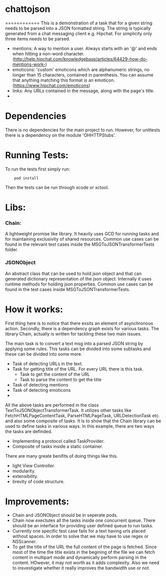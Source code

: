 # chattojson
============
This is a demonstration of a task that for a given string needs to be parsed into a JSON formatted string. The string is typically generated from a chat messaging client e.g. Hipchat. For simplicity only three items needs to be parsed.

* mentions: A way to mention a user. Always starts with an '@' and ends when hitting a non-word character. (http://help.hipchat.com/knowledgebase/articles/64429-how-do-mentions-work-)
* emoticons: 'custom' emoticons which are alphanumeric strings, no longer than 15 characters, contained in parenthesis. You can assume that anything matching this format is an emoticon. (https://www.hipchat.com/emoticons)
* links: Any URLs contained in the message, along with the page's title.
* 

# Dependencies
There is no dependencies for the main project to run. However, for unittests there is a dependency on the module 'OHHTTPStubs'.

# Running Tests:
To run the tests first simply run:

		pod install

Then the tests can be run through xcode or xctool.

# Libs:
### Chain:
A lightweight promise like library. It heavily uses GCD for running tasks and for maintaining exclusivity of shared resources. Common use cases can be found in the relevant test cases inside the MSGToJSONTransformerTests folder.

### JSONObject
An abstract class that can be used to hold json object and that can generated dictionary representation of the json object. Internally it uses runtime methods for holding json properties. Common use cases can be found in the test cases inside MSGToJSONTransformerTests.


# How it works:
First thing here is to notice that there exsits an element of asynchronous action. Secondly, there is a dependency graph exists for various tasks. The library Chain, actually is written for tackling these two main issues.

The main task is to convert a text msg into a parsed JSON string by applying some rules. This tasks can be divided into some subtasks and these can be divided into some more.
* Task of detecting URLs in the text.
* Task for getting title of the URL. For every URL there is this task.
	* Task to get the content of the URL
	* Task to parse the content to get the title
*	Task of detecting mentions
*	Task of detecting emoticons
*	
All the above tasks are performed in the class TextToJSONObjectTransformerTask. It utilizes other tasks like FetchHTMLPageContentTask, ParseHTMLPageTask, URLDetectionTask etc. and also some composite of tasks. It is to show that the Chain library can be used to define tasks in various ways. In this example, there are two ways the tasks are definded.
*	Implementing a protocol called TaskProvider.
*	Composite of tasks inside a static container.

There are many greate benifits of doing things like this.
*	light View Controller. 
*	modularity.
*	extensibility.
*	brevity of code structure.

# Improvements:
*	Chain and JSONObject should be in seperate pods.
*	Chain now exectutes all the tasks inside one concurrent queue. There should be an interface for providing user defined queue to run tasks.
*	Currently one specific test case fails for a text having urls placed without spaces. In order to solve that we may have to use regex or NSScanner.
*	To get the title of the URL the full content of the page is fetched. Since most of the time the title exists in the begining of the file we can fetch content in multipart mode and dynamically perform parsing in the content. HOwever, it may not worth as it adds complexity. Also we need to insvestigate whether it really improves the bandwidth use or not.

